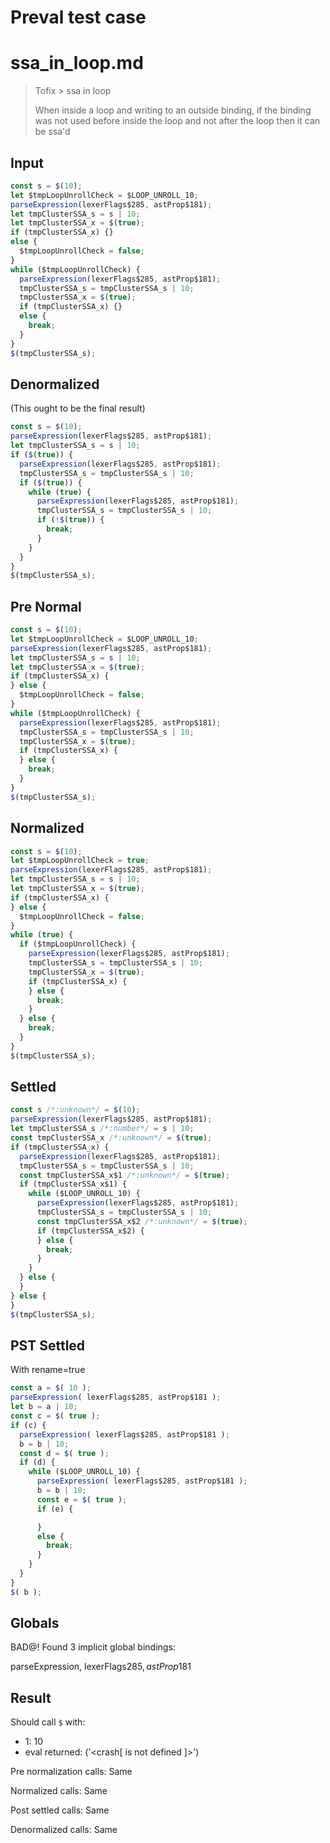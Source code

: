 # Preval test case

# ssa_in_loop.md

> Tofix > ssa in loop
>
> When inside a loop and writing to an outside binding, if the binding was not used before inside the loop and not after the loop then it can be ssa'd

## Input

`````js filename=intro
const s = $(10);
let $tmpLoopUnrollCheck = $LOOP_UNROLL_10;
parseExpression(lexerFlags$285, astProp$181);
let tmpClusterSSA_s = s | 10;
let tmpClusterSSA_x = $(true);
if (tmpClusterSSA_x) {}
else {
  $tmpLoopUnrollCheck = false;
}
while ($tmpLoopUnrollCheck) {
  parseExpression(lexerFlags$285, astProp$181);
  tmpClusterSSA_s = tmpClusterSSA_s | 10;
  tmpClusterSSA_x = $(true);
  if (tmpClusterSSA_x) {}
  else {
    break;
  }
}
$(tmpClusterSSA_s);
`````

## Denormalized
(This ought to be the final result)

`````js filename=intro
const s = $(10);
parseExpression(lexerFlags$285, astProp$181);
let tmpClusterSSA_s = s | 10;
if ($(true)) {
  parseExpression(lexerFlags$285, astProp$181);
  tmpClusterSSA_s = tmpClusterSSA_s | 10;
  if ($(true)) {
    while (true) {
      parseExpression(lexerFlags$285, astProp$181);
      tmpClusterSSA_s = tmpClusterSSA_s | 10;
      if (!$(true)) {
        break;
      }
    }
  }
}
$(tmpClusterSSA_s);
`````

## Pre Normal


`````js filename=intro
const s = $(10);
let $tmpLoopUnrollCheck = $LOOP_UNROLL_10;
parseExpression(lexerFlags$285, astProp$181);
let tmpClusterSSA_s = s | 10;
let tmpClusterSSA_x = $(true);
if (tmpClusterSSA_x) {
} else {
  $tmpLoopUnrollCheck = false;
}
while ($tmpLoopUnrollCheck) {
  parseExpression(lexerFlags$285, astProp$181);
  tmpClusterSSA_s = tmpClusterSSA_s | 10;
  tmpClusterSSA_x = $(true);
  if (tmpClusterSSA_x) {
  } else {
    break;
  }
}
$(tmpClusterSSA_s);
`````

## Normalized


`````js filename=intro
const s = $(10);
let $tmpLoopUnrollCheck = true;
parseExpression(lexerFlags$285, astProp$181);
let tmpClusterSSA_s = s | 10;
let tmpClusterSSA_x = $(true);
if (tmpClusterSSA_x) {
} else {
  $tmpLoopUnrollCheck = false;
}
while (true) {
  if ($tmpLoopUnrollCheck) {
    parseExpression(lexerFlags$285, astProp$181);
    tmpClusterSSA_s = tmpClusterSSA_s | 10;
    tmpClusterSSA_x = $(true);
    if (tmpClusterSSA_x) {
    } else {
      break;
    }
  } else {
    break;
  }
}
$(tmpClusterSSA_s);
`````

## Settled


`````js filename=intro
const s /*:unknown*/ = $(10);
parseExpression(lexerFlags$285, astProp$181);
let tmpClusterSSA_s /*:number*/ = s | 10;
const tmpClusterSSA_x /*:unknown*/ = $(true);
if (tmpClusterSSA_x) {
  parseExpression(lexerFlags$285, astProp$181);
  tmpClusterSSA_s = tmpClusterSSA_s | 10;
  const tmpClusterSSA_x$1 /*:unknown*/ = $(true);
  if (tmpClusterSSA_x$1) {
    while ($LOOP_UNROLL_10) {
      parseExpression(lexerFlags$285, astProp$181);
      tmpClusterSSA_s = tmpClusterSSA_s | 10;
      const tmpClusterSSA_x$2 /*:unknown*/ = $(true);
      if (tmpClusterSSA_x$2) {
      } else {
        break;
      }
    }
  } else {
  }
} else {
}
$(tmpClusterSSA_s);
`````

## PST Settled
With rename=true

`````js filename=intro
const a = $( 10 );
parseExpression( lexerFlags$285, astProp$181 );
let b = a | 10;
const c = $( true );
if (c) {
  parseExpression( lexerFlags$285, astProp$181 );
  b = b | 10;
  const d = $( true );
  if (d) {
    while ($LOOP_UNROLL_10) {
      parseExpression( lexerFlags$285, astProp$181 );
      b = b | 10;
      const e = $( true );
      if (e) {

      }
      else {
        break;
      }
    }
  }
}
$( b );
`````

## Globals

BAD@! Found 3 implicit global bindings:

parseExpression, lexerFlags$285, astProp$181

## Result

Should call `$` with:
 - 1: 10
 - eval returned: ('<crash[ <ref> is not defined ]>')

Pre normalization calls: Same

Normalized calls: Same

Post settled calls: Same

Denormalized calls: Same
